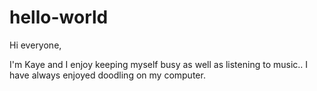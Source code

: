 # hello-world

Hi everyone,

I'm Kaye and I enjoy keeping myself busy as well as listening to music..
I have always enjoyed doodling on my computer.
